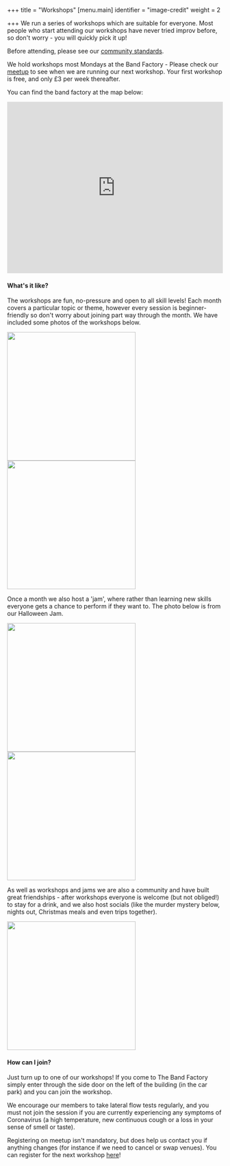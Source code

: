 +++
title = "Workshops"
[menu.main]
identifier = "image-credit"
weight = 2

+++
We run a series of workshops which are suitable for everyone. Most people who start attending our workshops have never tried improv before, so don't worry - you will quickly pick it up!

Before attending, please see our [community standards](../community-standards/).

We hold workshops most Mondays at the Band Factory - Please check our [meetup](https://www.meetup.com/leamprov/) to see when we are running our next workshop. Your first workshop is free, and only £3 per week thereafter.

You can find the band factory at the map below:

<!-- Below HTML code generates a map to the band factory -->

<iframe width="100%" height="400" id="gmap_canvas" src="https://maps.google.com/maps?q=The%20band%20factory,%20Leamington%20Spa,%20united%20kingdom&t=&z=13&ie=UTF8&iwloc=&output=embed" frameborder="0" scrolling="no" marginheight="0" marginwidth="0"> </iframe>

<!-- This is the end of the HTML code --> 

#### What's it like?

The workshops are fun, no-pressure and open to all skill levels! Each month covers a particular topic or theme, however every session is beginner-friendly so don't worry about joining part way through the month. We have included some photos of the workshops below.

<img src="/uploads/18-10-21-1.jpg" width=300px>

<img src="/uploads/04-10-21-7.jpg" width=300px>

Once a month we also host a 'jam', where rather than learning new skills everyone gets a chance to perform if they want to. The photo below is from our Halloween Jam.

<img src="/uploads/25-10-21-21.jpg" width=300px>

<img src="/uploads/27-09-21-7.jpg" width=300px>

As well as workshops and jams we are also a community and have built great friendships - after workshops everyone is welcome (but not obliged!) to stay for a drink, and we also host  socials (like the murder mystery below, nights out, Christmas meals and even trips together).

<img src="/uploads/05-11-21.jpg" width=300px>

#### How can I join?

Just turn up to one of our workshops! If you come to The Band Factory simply enter through the side door on the left of the building (in the car park) and you can join the workshop.

We encourage our members to take lateral flow tests regularly, and you must not join the session if you are currently experiencing any symptoms of Coronavirus (a high temperature, new continuous cough or a loss in your sense of smell or taste).

Registering on meetup isn't mandatory, but does help us contact you if anything changes (for instance if we need to cancel or swap venues). You can register for the next workshop [here](https://www.meetup.com/leamprov/)!